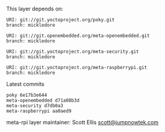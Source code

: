 This layer depends on:

    URI: git://git.yoctoproject.org/poky.git
    branch: mickledore

    URI: git://git.openembedded.org/meta-openembedded.git
    branch: mickledore

    URI: git://git.yoctoproject.org/meta-security.git
    branch: mickledore

    URI: git://git.yoctoproject.org/meta-raspberrypi.git
    branch: mickledore

Latest commits

    poky 6e17b3e644
    meta-openembedded d71a08b3d
    meta-security d7db0a3
    meta-raspberrypi aa0aed9

meta-rpi layer maintainer: Scott Ellis <scott@jumpnowtek.com>
